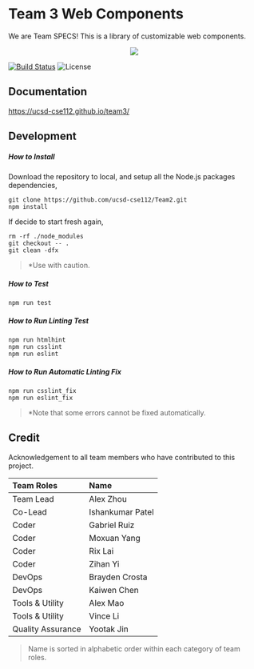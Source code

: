 # Team 3 Web Components

We are Team SPECS! This is a library of customizable web components.

<div style="text-align: center">
<img src="https://raw.githubusercontent.com/ucsd-cse112/team3/master/logo.png?token=AGLD5CNAALYDOZCKXNB7GHK475PVW"/>
</div>

[![Build Status](https://travis-ci.com/ucsd-cse112/team3.svg?token=N7quhPzu2SUwxwSC1Q4R&branch=master)](https://travis-ci.com/ucsd-cse112/team3)
![License](https://img.shields.io/badge/License-MIT-yellow.svg)

## Documentation

<https://ucsd-cse112.github.io/team3/>

## Development

##### How to Install
Download the repository to local, and setup all the Node.js packages dependencies,
```
git clone https://github.com/ucsd-cse112/Team2.git
npm install
```
If decide to start fresh again,
```
rm -rf ./node_modules
git checkout -- .
git clean -dfx
```
> *Use with caution.

##### How to Test
```
npm run test
```

##### How to Run Linting Test
```
npm run htmlhint
npm run csslint
npm run eslint
```

##### How to Run Automatic Linting Fix
```
npm run csslint_fix
npm run eslint_fix
```
> *Note that some errors cannot be fixed automatically.


## Credit

Acknowledgement to all team members who have contributed to this project. 

| Team Roles    | Name              |
|:--------------|:------------------|
| Team Lead     | Alex Zhou         |
| Co-Lead       | Ishankumar Patel  |
| Coder         | Gabriel Ruiz      |
| Coder         | Moxuan Yang       |
| Coder         | Rix Lai           |
| Coder         | Zihan Yi          |
| DevOps        | Brayden Crosta    |
| DevOps        | Kaiwen Chen       |
| Tools & Utility   | Alex Mao      |
| Tools & Utility   | Vince Li      |
| Quality Assurance | Yootak Jin    |
> Name is sorted in alphabetic order within each category of team roles.
